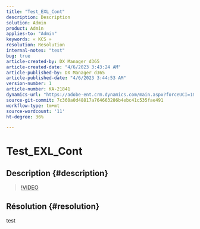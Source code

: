 ```yaml
---
title: "Test_EXL_Cont"
description: Description
solution: Admin
product: Admin
applies-to: "Admin"
keywords: « KCS »
resolution: Resolution
internal-notes: "test"
bug: true
article-created-by: DX Manager d365
article-created-date: "4/6/2023 3:43:24 AM"
article-published-by: DX Manager d365
article-published-date: "4/6/2023 3:44:53 AM"
version-number: 1
article-number: KA-21841
dynamics-url: "https://adobe-ent.crm.dynamics.com/main.aspx?forceUCI=1&pagetype=entityrecord&etn=knowledgearticle&id=0a751c2d-2dd4-ed11-a7c7-6045bd0065b6"
source-git-commit: 7c360a0d48817a764663286b4ebc41c535fae491
workflow-type: tm+mt
source-wordcount: '11'
ht-degree: 36%

---
```


# Test_EXL_Cont

## Description {#description}



>[!VIDEO](https://video.tv.adobe.com/v/18696?quality=9&amp;learn=on)




## Résolution {#resolution}


test
